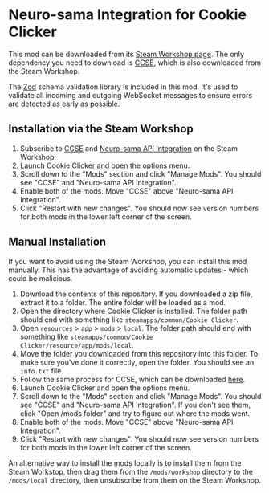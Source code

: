 # Neuro-sama Integration for Cookie Clicker 

This mod can be downloaded from its [Steam Workshop page](https://steamcommunity.com/sharedfiles/filedetails/?id=3406562828).
The only dependency you need to download is [CCSE](https://steamcommunity.com/sharedfiles/filedetails/?id=2685465009), which is also downloaded from the Steam Workshop.

The [Zod](https://zod.dev/) schema validation library is included in this mod.
It's used to validate all incoming and outgoing WebSocket messages to ensure errors are detected as early as possible.

## Installation via the Steam Workshop

1. Subscribe to [CCSE](https://steamcommunity.com/sharedfiles/filedetails/?id=2685465009) and [Neuro-sama API Integration](https://steamcommunity.com/sharedfiles/filedetails/?id=3406562828) on the Steam Workshop.
2. Launch Cookie Clicker and open the options menu.
3. Scroll down to the "Mods" section and click "Manage Mods". You should see "CCSE" and "Neuro-sama API Integration".
4. Enable both of the mods. Move "CCSE" above "Neuro-sama API Integration".
5. Click "Restart with new changes". You should now see version numbers for both mods in the lower left corner of the screen.


## Manual Installation

If you want to avoid using the Steam Workshop, you can install this mod manually. This has the advantage of avoiding automatic updates - which could be malicious.

1. Download the contents of this repository. If you downloaded a zip file, extract it to a folder. The entire folder will be loaded as a mod.
2. Open the directory where Cookie Clicker is installed. The folder path should end with something like `steamapps/common/Cookie Clicker`.
3. Open `resources` > `app` > `mods` > `local`. The folder path should end with something like `steamapps/common/Cookie Clicker/resource/app/mods/local`.
4. Move the folder you downloaded from this repository into this folder. To make sure you've done it correctly, open the folder. You should see an `info.txt` file.
5. Follow the same process for CCSE, which can be downloaded [here](https://github.com/klattmose/klattmose.github.io/tree/master/CookieClicker/SteamMods/CCSE).
6. Launch Cookie Clicker and open the options menu.
7. Scroll down to the "Mods" section and click "Manage Mods". You should see "CCSE" and "Neuro-sama API Integration". If you don't see them, click "Open /mods folder" and try to figure out where the mods went.
8. Enable both of the mods. Move "CCSE" above "Neuro-sama API Integration".
9. Click "Restart with new changes". You should now see version numbers for both mods in the lower left corner of the screen.

An alternative way to install the mods locally is to install them from the Steam Workstop, then drag them from the `/mods/workshop` directory to the `/mods/local` directory, then unsubscribe from them on the Steam Workshop.
